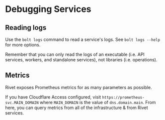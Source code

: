 # Debugging Services

## Reading logs

Use the `bolt logs` command to read a service's logs. See `bolt logs --help` for more options.

Remember that you can only read the logs of an executable (i.e. API services, workers, and standalone
services), not libraries (i.e. operations).

## Metrics

Rivet exposes Prometheus metrics for as many parameters as possible.

If you have Cloudflare Access configured, visit `https://prometheus-svc.MAIN_DOMAIN` where `MAIN_DOMAIN` is
the value of `dns.domain.main`. From here, you can query metrics from all of the infrastructure & from Rivet
services.
